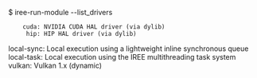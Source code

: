 $ iree-run-module --list_drivers

        cuda: NVIDIA CUDA HAL driver (via dylib)
         hip: HIP HAL driver (via dylib)
  local-sync: Local execution using a lightweight inline synchronous queue
  local-task: Local execution using the IREE multithreading task system
      vulkan: Vulkan 1.x (dynamic)
